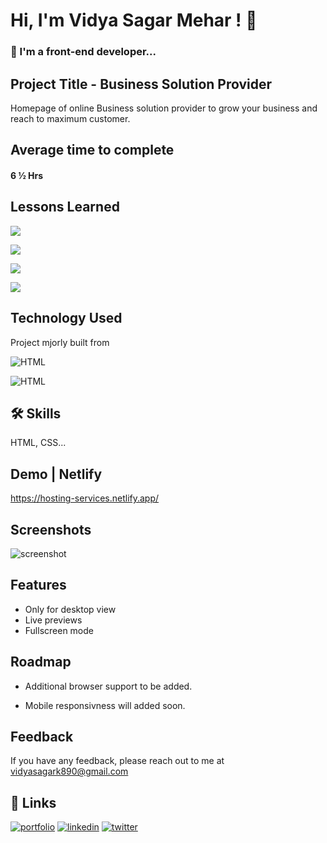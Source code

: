 
# Hi, I'm Vidya Sagar Mehar ! 👋


### 🚀 I'm a front-end developer...



## Project Title - Business Solution Provider

Homepage of online Business solution provider to grow your business and reach to maximum customer.

## Average time to complete
#### 6 ½ Hrs


## Lessons Learned

![](https://img.shields.io/badge/CSS-FLEXBOX-red)

![](https://img.shields.io/badge/CSS-GRID-pink)

![](https://img.shields.io/badge/CSS-z--index-skyblue)

![](https://img.shields.io/badge/CSS-Sticky%20Footer-white)

## Technology Used

Project mjorly built from

![HTML](https://img.shields.io/badge/First%20tech-Html-brightgreen)

![HTML](https://img.shields.io/badge/SecondTech-CSS-blue)

## 🛠 Skills
HTML, CSS...

## Demo | Netlify
https://hosting-services.netlify.app/


## Screenshots
![screenshot](https://user-images.githubusercontent.com/92782806/183035125-37e42f8e-04e1-41ea-bbb6-8e93116b3dcf.png)




## Features

- Only for desktop view
- Live previews
- Fullscreen mode


## Roadmap

- Additional browser support to be added.

- Mobile responsivness will added soon.

## Feedback

If you have any feedback, please reach out to me at vidyasagark890@gmail.com


## 🔗 Links
[![portfolio](https://img.shields.io/badge/my_portfolio-000?style=for-the-badge&logo=ko-fi&logoColor=white)](https://vidya-sagar-portfolio.netlify.app/)
[![linkedin](https://img.shields.io/badge/linkedin-0A66C2?style=for-the-badge&logo=linkedin&logoColor=white)](https://www.linkedin.com/)
[![twitter](https://img.shields.io/badge/twitter-1DA1F2?style=for-the-badge&logo=twitter&logoColor=white)](https://twitter.com/Cherry_Reyans)

